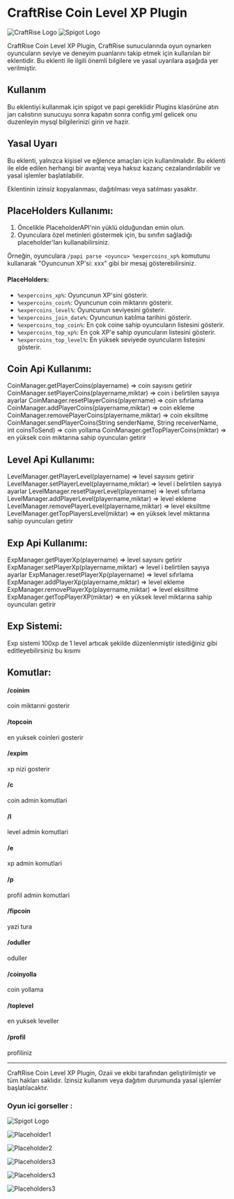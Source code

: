 # CraftRise Coin Level XP Plugin

![CraftRise Logo](https://www.speedrun.com/static/game/kdkzwpgd/cover.png?v=85a7caf)
![Spigot Logo](https://static.spigotmc.org/img/spigot-og.png)

CraftRise Coin Level XP Plugin, CraftRise sunucularında oyun oynarken oyuncuların seviye ve deneyim puanlarını takip etmek için kullanılan bir eklentidir. Bu eklenti ile ilgili önemli bilgilere ve yasal uyarılara aşağıda yer verilmiştir.

## Kullanım

Bu eklentiyi kullanmak için spigot ve papi gereklidir
Plugins klasörüne atın jarı calıstırın sunucuyu sonra kapatın sonra config.yml gelicek onu duzenleyin mysql bilgilerinizi girin ve hazir.

## Yasal Uyarı

Bu eklenti, yalnızca kişisel ve eğlence amaçları için kullanılmalıdır. Bu eklenti ile elde edilen herhangi bir avantaj veya haksız kazanç cezalandırılabilir ve yasal işlemler başlatılabilir.

Eklentinin izinsiz kopyalanması, dağıtılması veya satılması yasaktır.

## PlaceHolders Kullanımı:



1. Öncelikle PlaceholderAPI'nin yüklü olduğundan emin olun.
2. Oyunculara özel metinleri göstermek için, bu sınıfın sağladığı placeholder'ları kullanabilirsiniz.

Örneğin, oyunculara `/papi parse <oyuncu> %expercoins_xp%` komutunu kullanarak "Oyuncunun XP'si: xxx" gibi bir mesaj gösterebilirsiniz.

#### PlaceHolders:

- `%expercoins_xp%`: Oyuncunun XP'sini gösterir.
- `%expercoins_coin%`: Oyuncunun coin miktarını gösterir.
- `%expercoins_level%`: Oyuncunun seviyesini gösterir.
- `%expercoins_join_date%`: Oyuncunun katılma tarihini gösterir.
- `%expercoins_top_coin%`: En çok coine sahip oyuncuların listesini gösterir.
- `%expercoins_top_xp%`: En çok XP'e sahip oyuncuların listesini gösterir.
- `%expercoins_top_level%`: En yüksek seviyede oyuncuların listesini gösterir.


## Coin Api Kullanımı:

CoinManager.getPlayerCoins(playername) => coin sayısını getirir
CoinManager.setPlayerCoins(playername,miktar) => coin i belirtilen sayıya ayarlar
CoinManager.resetPlayerCoins(playername) => coin sıfırlama
CoinManager.addPlayerCoins(playername,miktar) => coin ekleme
CoinManager.removePlayerCoins(playername,miktar) => coin eksiltme
CoinManager.sendPlayerCoins(String senderName, String receiverName, int coinsToSend) => coin yollama
CoinManager.getTopPlayerCoins(miktar) => en yüksek coin miktarına sahip oyuncuları getirir


## Level Api Kullanımı:

LevelManager.getPlayerLevel(playername) => level sayısını getirir
LevelManager.setPlayerLevel(playername,miktar) => level i belirtilen sayıya ayarlar
LevelManager.resetPlayerLevel(playername) => level sıfırlama
LevelManager.addPlayerLevel(playername,miktar) => level ekleme
LevelManager.removePlayerLevel(playername,miktar) => level eksiltme
LevelManager.getTopPlayersLevel(miktar) => en yüksek level miktarına sahip oyuncuları getirir


## Exp Api Kullanımı:

ExpManager.getPlayerXp(playername) => level sayısını getirir
ExpManager.setPlayerXp(playername,miktar) => level i belirtilen sayıya ayarlar
ExpManager.resetPlayerXp(playername) => level sıfırlama
ExpManager.addPlayerXp(playername,miktar) => level ekleme
ExpManager.removePlayerXp(playername,miktar) => level eksiltme
ExpManager.getTopPlayerXP(miktar) => en yüksek level miktarına sahip oyuncuları getirir


## Exp Sistemi:

Exp sistemi 100xp de 1 level artıcak şekilde düzenlenmiştir istediğiniz gibi editleyebilirsiniz bu kısımı


## Komutlar:

#### /coinim
coin miktarıni gosterir
#### /topcoin
en yuksek coinleri gosterir
#### /expim
xp nizi gosterir
#### /c
coin admin komutlari
#### /l
level admin komutlari 
#### /e
xp admin komutlari
#### /p
profil admin komutlari
#### /fipcoin
yazi tura
#### /oduller
oduller
#### /coinyolla 
coin yollama
#### /toplevel
en yuksek leveller
#### /profil 
profiliniz

---

CraftRise Coin Level XP Plugin, Ozaii ve ekibi tarafından geliştirilmiştir ve tüm hakları saklıdır. İzinsiz kullanım veya dağıtım durumunda yasal işlemler başlatılacaktır.
 
### Oyun ici gorseller :
![Spigot Logo](https://cdn.discordapp.com/attachments/1198742427251523666/1202951639783178250/image.png?ex=65cf5304&is=65bcde04&hm=1b358f64db83ec6f1f213f5abefcc91b1be8d73925a83b2635cff28b9d92d83c&)

![Placeholder1](https://cdn.discordapp.com/attachments/1198742427251523666/1202953112193867876/image.png?ex=65cf5463&is=65bcdf63&hm=56dd63f41d87af656e13afdd8f9c5a31eb7aa234932d0f4a36814517b4085cba&)

![Placeholder2](https://cdn.discordapp.com/attachments/1198742427251523666/1202953167302565908/image.png?ex=65cf5470&is=65bcdf70&hm=0b07134eadca926fb7a9d8827d304743dbb449e0d4d85c0050e544c21f22ba89&)

![Placeholders3](https://cdn.discordapp.com/attachments/1198742427251523666/1202953250865815572/image.png?ex=65cf5484&is=65bcdf84&hm=326c58655a7af97cd10bdb46c01ef8f6fdc939500c311acb614f20574b7f1974&)

![Placeholders3](https://cdn.discordapp.com/attachments/1198742427251523666/1202953329831845948/image.png?ex=65cf5497&is=65bcdf97&hm=94f4059b4817bfcef8ca609462926580e8d224639630c8091351a1df4ff1f250&)

![Placeholders3](https://cdn.discordapp.com/attachments/1198742427251523666/1202953423293644810/image.png?ex=65cf54ad&is=65bcdfad&hm=6c7a6d7d396bfb72ff644c109c9e965395cb3e2983f5efa9a8afc1378bd81ca6&)